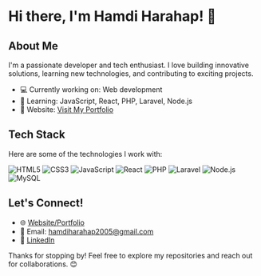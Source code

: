 # Hi there, I'm Hamdi Harahap! 👋  

## About Me  
I'm a passionate developer and tech enthusiast. I love building innovative solutions, learning new technologies, and contributing to exciting projects.  

- 💻 Currently working on: Web development  
- 🌱 Learning: JavaScript, React, PHP, Laravel, Node.js  
- 🔗 Website: [Visit My Portfolio](https://my-porto-hmd.netlify.app/)  

## Tech Stack  

Here are some of the technologies I work with:  

![HTML5](https://img.shields.io/badge/HTML5-E34F26?style=for-the-badge&logo=html5&logoColor=white)  ![CSS3](https://img.shields.io/badge/CSS3-1572B6?style=for-the-badge&logo=css3&logoColor=white)  ![JavaScript](https://img.shields.io/badge/JavaScript-F7DF1E?style=for-the-badge&logo=javascript&logoColor=black)  ![React](https://img.shields.io/badge/React-61DAFB?style=for-the-badge&logo=react&logoColor=black)  ![PHP](https://img.shields.io/badge/PHP-777BB4?style=for-the-badge&logo=php&logoColor=white)  ![Laravel](https://img.shields.io/badge/PHP-777BB4?style=for-the-badge&logo=php&logoColor=red)  ![Node.js](https://img.shields.io/badge/Node.js-339933?style=for-the-badge&logo=nodedotjs&logoColor=white)  ![MySQL](https://img.shields.io/badge/MySQL-4479A1?style=for-the-badge&logo=mysql&logoColor=white) 

## Let's Connect!  
- 🌐 [Website/Portfolio](https://my-porto-hmd.netlify.app/)  
- 📧 Email: [hamdiharahap2005@gmail.com](mailto:hamdiharahap2005@gmail.com)  
- 💼 [LinkedIn](https://www.linkedin.com/in/hamdiharahap/)  

Thanks for stopping by! Feel free to explore my repositories and reach out for collaborations. 😊  
